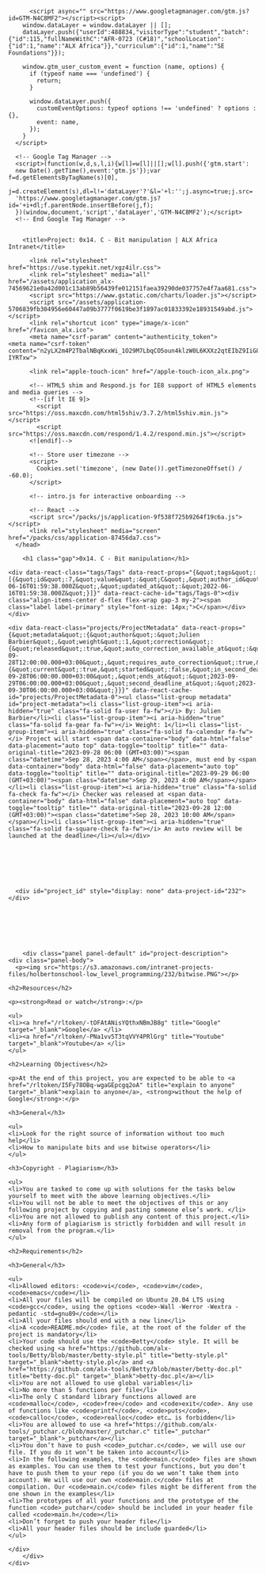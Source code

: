 <!DOCTYPE html>
<html lang="en">
	<head>
		<meta charset="utf-8">
		<meta http-equiv="X-UA-Compatible" content="IE=edge">
		<meta name="viewport" content="width=device-width, initial-scale=1">
		<!-- The above 3 meta tags *must* come first in the head; any other head content must come *after* these tags -->
		<meta name="description" content="">
		<meta name="google" content="notranslate">
	
		  <script async="" src="https://www.googletagmanager.com/gtm.js?id=GTM-N4C8MF2"></script><script>
		window.dataLayer = window.dataLayer || [];
		dataLayer.push({"userId":488834,"visitorType":"student","batch":{"id":115,"fullNameWithC":"AFR-0723 (C#18)","schoolLocation":{"id":1,"name":"ALX Africa"}},"curriculum":{"id":1,"name":"SE Foundations"}});
	
		window.gtm_user_custom_event = function (name, options) {
		  if (typeof name === 'undefined') {
			return;
		  }
	
		  window.dataLayer.push({
			customEventOptions: typeof options !== 'undefined' ? options : {},
			event: name,
		  });
		}
	  </script>
	
	  <!-- Google Tag Manager -->
	  <script>(function(w,d,s,l,i){w[l]=w[l]||[];w[l].push({'gtm.start':
	  new Date().getTime(),event:'gtm.js'});var f=d.getElementsByTagName(s)[0],
	  j=d.createElement(s),dl=l!='dataLayer'?'&l='+l:'';j.async=true;j.src=
	  'https://www.googletagmanager.com/gtm.js?id='+i+dl;f.parentNode.insertBefore(j,f);
	  })(window,document,'script','dataLayer','GTM-N4C8MF2');</script>
	  <!-- End Google Tag Manager -->
	
	
		<title>Project: 0x14. C - Bit manipulation | ALX Africa Intranet</title>
	
		  <link rel="stylesheet" href="https://use.typekit.net/xgz4ilr.css">
		  <link rel="stylesheet" media="all" href="/assets/application_alx-74569621e0a42d001c13ab89b56439fe012151faea39290de037757e4f7aa681.css">
		  <script src="https://www.gstatic.com/charts/loader.js"></script>
		  <script src="/assets/application-5706839fb304956e60447a09b3777f0619be3f1897ac01833392e18931549abd.js"></script>
		  <link rel="shortcut icon" type="image/x-icon" href="/favicon_alx.ico">
		  <meta name="csrf-param" content="authenticity_token">
	<meta name="csrf-token" content="n2yLX2m4P2TbalNBqKxxWi_1O29M7LbqCO5oun4klzW0L6KXXz2qtEIbZ9IiG8zeLSpgM8nmtCtPJOx-IYRTxw">
	
		  <link rel="apple-touch-icon" href="/apple-touch-icon_alx.png">
	
		  <!-- HTML5 shim and Respond.js for IE8 support of HTML5 elements and media queries -->
		  <!--[if lt IE 9]>
			<script src="https://oss.maxcdn.com/html5shiv/3.7.2/html5shiv.min.js"></script>
			<script src="https://oss.maxcdn.com/respond/1.4.2/respond.min.js"></script>
		  <![endif]-->
	
		  <!-- Store user timezone -->
		  <script>
			Cookies.set('timezone', (new Date()).getTimezoneOffset() / -60.0);
		  </script>
	
		  <!-- intro.js for interactive onboarding -->
	
		  <!-- React -->
		  <script src="/packs/js/application-9f538f725b9264f19c6a.js"></script>
		  <link rel="stylesheet" media="screen" href="/packs/css/application-87456da7.css">
	  </head>
<body>
	<div class="col-xs-12 col-md-10 col-lg-8 contains-images">

		<h1 class="gap">0x14. C - Bit manipulation</h1>
	
	<div data-react-class="tags/Tags" data-react-props="{&quot;tags&quot;:[{&quot;id&quot;:7,&quot;value&quot;:&quot;C&quot;,&quot;author_id&quot;:null,&quot;created_at&quot;:&quot;2022-06-16T01:59:38.000Z&quot;,&quot;updated_at&quot;:&quot;2022-06-16T01:59:38.000Z&quot;}]}" data-react-cache-id="tags/Tags-0"><div class="align-items-center d-flex flex-wrap gap-3 my-2"><span class="label label-primary" style="font-size: 14px;">C</span></div></div>
	
	<div data-react-class="projects/ProjectMetadata" data-react-props="{&quot;metadata&quot;:{&quot;author&quot;:&quot;Julien Barbier&quot;,&quot;weight&quot;:1,&quot;correction&quot;:{&quot;released&quot;:true,&quot;auto_correction_available_at&quot;:&quot;2023-09-28T12:00:00.000+03:00&quot;,&quot;requires_auto_correction&quot;:true,&quot;requires_manual_correction&quot;:false},&quot;bpi&quot;:{&quot;current&quot;:true,&quot;started&quot;:false,&quot;in_second_deadline&quot;:false,&quot;starts_at&quot;:&quot;2023-09-28T06:00:00.000+03:00&quot;,&quot;ends_at&quot;:&quot;2023-09-29T06:00:00.000+03:00&quot;,&quot;second_deadline_at&quot;:&quot;2023-09-30T06:00:00.000+03:00&quot;}}}" data-react-cache-id="projects/ProjectMetadata-0"><ul class="list-group metadata" id="project-metadata"><li class="list-group-item"><i aria-hidden="true" class="fa-solid fa-user fa-fw"></i> By: Julien Barbier</li><li class="list-group-item"><i aria-hidden="true" class="fa-solid fa-gear fa-fw"></i> Weight: 1</li><li class="list-group-item"><i aria-hidden="true" class="fa-solid fa-calendar fa-fw"></i> Project will start <span data-container="body" data-html="false" data-placement="auto top" data-toggle="tooltip" title="" data-original-title="2023-09-28 06:00 (GMT+03:00)"><span class="datetime">Sep 28, 2023 4:00 AM</span></span>, must end by <span data-container="body" data-html="false" data-placement="auto top" data-toggle="tooltip" title="" data-original-title="2023-09-29 06:00 (GMT+03:00)"><span class="datetime">Sep 29, 2023 4:00 AM</span></span></li><li class="list-group-item"><i aria-hidden="true" class="fa-solid fa-check fa-fw"></i> Checker was released at <span data-container="body" data-html="false" data-placement="auto top" data-toggle="tooltip" title="" data-original-title="2023-09-28 12:00 (GMT+03:00)"><span class="datetime">Sep 28, 2023 10:00 AM</span></span></li><li class="list-group-item"><i aria-hidden="true" class="fa-solid fa-square-check fa-fw"></i> An auto review will be launched at the deadline</li></ul></div>
	
	
	
	
	  
	
	
	  <div id="project_id" style="display: none" data-project-id="232"></div>
	
	
	
		
	
		
	
		<div class="panel panel-default" id="project-description">
	<div class="panel-body">
	  <p><img src="https://s3.amazonaws.com/intranet-projects-files/holbertonschool-low_level_programming/232/bitwise.PNG"></p>
	
	<h2>Resources</h2>
	
	<p><strong>Read or watch</strong>:</p>
	
	<ul>
	<li><a href="/rltoken/-tOFAtANisYQthxNBmJB8g" title="Google" target="_blank">Google</a> </li>
	<li><a href="/rltoken/-PNa1vv5T3tqVVY4PRlGrg" title="Youtube" target="_blank">Youtube</a> </li>
	</ul>
	
	<h2>Learning Objectives</h2>
	
	<p>At the end of this project, you are expected to be able to <a href="/rltoken/I5Fy78OBq-wgaGEpcgq2oA" title="explain to anyone" target="_blank">explain to anyone</a>, <strong>without the help of Google</strong>:</p>
	
	<h3>General</h3>
	
	<ul>
	<li>Look for the right source of information without too much help</li>
	<li>How to manipulate bits and use bitwise operators</li>
	</ul>
	
	<h3>Copyright - Plagiarism</h3>
	
	<ul>
	<li>You are tasked to come up with solutions for the tasks below yourself to meet with the above learning objectives.</li>
	<li>You will not be able to meet the objectives of this or any following project by copying and pasting someone else’s work. </li>
	<li>You are not allowed to publish any content of this project.</li>
	<li>Any form of plagiarism is strictly forbidden and will result in removal from the program.</li>
	</ul>
	
	<h2>Requirements</h2>
	
	<h3>General</h3>
	
	<ul>
	<li>Allowed editors: <code>vi</code>, <code>vim</code>, <code>emacs</code></li>
	<li>All your files will be compiled on Ubuntu 20.04 LTS using <code>gcc</code>, using the options <code>-Wall -Werror -Wextra -pedantic -std=gnu89</code></li>
	<li>All your files should end with a new line</li>
	<li>A <code>README.md</code> file, at the root of the folder of the project is mandatory</li>
	<li>Your code should use the <code>Betty</code> style. It will be checked using <a href="https://github.com/alx-tools/Betty/blob/master/betty-style.pl" title="betty-style.pl" target="_blank">betty-style.pl</a> and <a href="https://github.com/alx-tools/Betty/blob/master/betty-doc.pl" title="betty-doc.pl" target="_blank">betty-doc.pl</a></li>
	<li>You are not allowed to use global variables</li>
	<li>No more than 5 functions per file</li>
	<li>The only C standard library functions allowed are <code>malloc</code>, <code>free</code> and <code>exit</code>. Any use of functions like <code>printf</code>, <code>puts</code>, <code>calloc</code>, <code>realloc</code> etc… is forbidden</li>
	<li>You are allowed to use <a href="https://github.com/alx-tools/_putchar.c/blob/master/_putchar.c" title="_putchar" target="_blank">_putchar</a></li>
	<li>You don’t have to push <code>_putchar.c</code>, we will use our file. If you do it won’t be taken into account</li>
	<li>In the following examples, the <code>main.c</code> files are shown as examples. You can use them to test your functions, but you don’t have to push them to your repo (if you do we won’t take them into account). We will use our own <code>main.c</code> files at compilation. Our <code>main.c</code> files might be different from the one shown in the examples</li>
	<li>The prototypes of all your functions and the prototype of the function <code>_putchar</code> should be included in your header file called <code>main.h</code></li>
	<li>Don’t forget to push your header file</li>
	<li>All your header files should be include guarded</li>
	</ul>
	
	</div>
		</div>
	</div>
</body>
</html>
